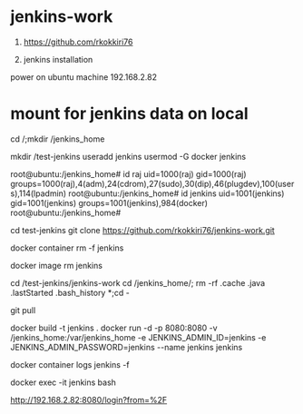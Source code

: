 # jenkins-work

1. https://github.com/rkokkiri76

2. jenkins installation

power on ubuntu machine 192.168.2.82

# mount for jenkins data on local
cd /;mkdir /jenkins_home


mkdir /test-jenkins
useradd jenkins
usermod -G docker jenkins


root@ubuntu:/jenkins_home# id raj
uid=1000(raj) gid=1000(raj) groups=1000(raj),4(adm),24(cdrom),27(sudo),30(dip),46(plugdev),100(users),114(lpadmin)
root@ubuntu:/jenkins_home# id jenkins
uid=1001(jenkins) gid=1001(jenkins) groups=1001(jenkins),984(docker)
root@ubuntu:/jenkins_home# 

cd test-jenkins
git clone https://github.com/rkokkiri76/jenkins-work.git


docker container rm -f jenkins

docker image rm jenkins


cd /test-jenkins/jenkins-work
cd  /jenkins_home/; rm -rf .cache .java .lastStarted .bash_history *;cd -

git pull

docker build -t jenkins .
docker run -d -p 8080:8080 -v /jenkins_home:/var/jenkins_home  -e JENKINS_ADMIN_ID=jenkins -e JENKINS_ADMIN_PASSWORD=jenkins --name jenkins jenkins



docker  container logs jenkins -f

docker exec -it jenkins bash

http://192.168.2.82:8080/login?from=%2F



